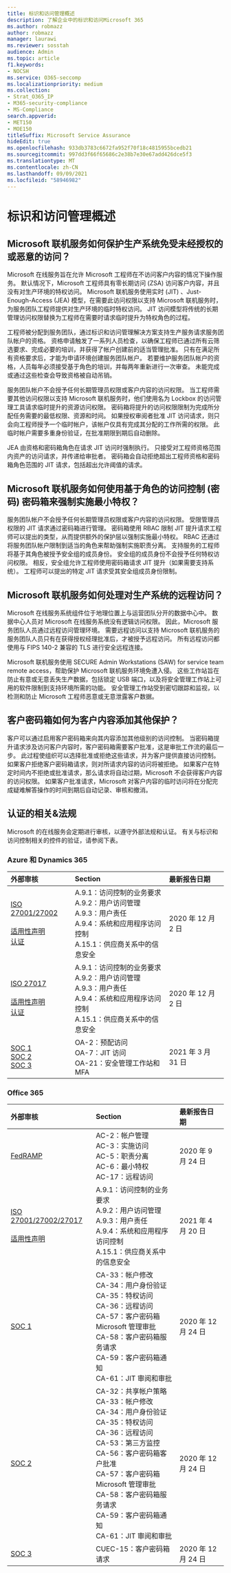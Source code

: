 ```yaml
---
title: 标识和访问管理概述
description: 了解企业中的标识和访问Microsoft 365
ms.author: robmazz
author: robmazz
manager: laurawi
ms.reviewer: sosstah
audience: Admin
ms.topic: article
f1.keywords:
- NOCSH
ms.service: O365-seccomp
ms.localizationpriority: medium
ms.collection:
- Strat_O365_IP
- M365-security-compliance
- MS-Compliance
search.appverid:
- MET150
- MOE150
titleSuffix: Microsoft Service Assurance
hideEdit: true
ms.openlocfilehash: 933db3783c6672fa952f70f18c4815955bcedb21
ms.sourcegitcommit: 997dd3f66f65686c2e38b7e30e67add426dce5f3
ms.translationtype: MT
ms.contentlocale: zh-CN
ms.lasthandoff: 09/09/2021
ms.locfileid: "58946982"
---
```

# <a name="identity-and-access-management-overview"></a>标识和访问管理概述

## <a name="how-do-microsoft-online-services-protect-production-systems-from-unauthorized-or-malicious-access"></a>Microsoft 联机服务如何保护生产系统免受未经授权的或恶意的访问？

Microsoft 在线服务旨在允许 Microsoft 工程师在不访问客户内容的情况下操作服务。 默认情况下，Microsoft 工程师具有零长期访问 (ZSA) 访问客户内容，并且没有对生产环境的特权访问。 Microsoft 联机服务使用实时 (JIT) 、Just-Enough-Access (JEA) 模型，在需要此访问权限以支持 Microsoft 联机服务时，为服务团队工程师提供对生产环境的临时特权访问。 JIT 访问模型将传统的长期管理访问权限替换为工程师在需要时请求临时提升为特权角色的过程。

工程师被分配到服务团队，通过标识和访问管理解决方案支持生产服务请求服务团队帐户的资格。 资格申请触发了一系列人员检查，以确保工程师已通过所有云筛选要求、完成必要的培训，并获得了帐户创建前的适当管理批准。 只有在满足所有资格要求后，才能为申请环境创建服务团队帐户。 若要维护服务团队帐户的资格，人员每年必须接受基于角色的培训，并每两年重新进行一次审查。 未能完成或通过这些检查会导致资格被自动吊销。

服务团队帐户不会授予任何长期管理员权限或客户内容的访问权限。 当工程师需要其他访问权限以支持 Microsoft 联机服务时，他们使用名为 Lockbox 的访问管理工具请求临时提升的资源访问权限。 密码箱将提升的访问权限限制为完成所分配任务需要的最低权限、资源和时间。 如果授权审阅者批准 JIT 访问请求，则只会向工程师授予一个临时帐户，该帐户仅具有完成其分配的工作所需的权限。 此临时帐户需要多重身份验证，在批准期限到期后自动删除。

JEA 由资格和密码箱角色在请求 JIT 访问时强制执行。 只接受对工程师资格范围内资产的访问请求，并传递给审批者。 密码箱会自动拒绝超出工程师资格和密码箱角色范围的 JIT 请求，包括超出允许阈值的请求。  

## <a name="how-do-microsoft-online-services-use-role-based-access-control-rbac-with-lockbox-to-enforce-least-privilege"></a>Microsoft 联机服务如何使用基于角色的访问控制 (密码) 密码箱来强制实施最小特权？

服务团队帐户不会授予任何长期管理员权限或客户内容的访问权限。 受限管理员权限的 JIT 请求通过密码箱进行管理。 密码箱使用 RBAC 限制 JIT 提升请求工程师可以提出的类型，从而提供额外的保护层以强制实施最小特权。 RBAC 还通过将服务团队帐户限制到适当的角色来帮助强制实施职责分离。
支持服务的工程师将基于其角色被授予安全组的成员身份。 安全组的成员身份不会授予任何特权访问权限。 相反，安全组允许工程师使用密码箱请求 JIT 提升（如果需要支持系统）。 工程师可以提出的特定 JIT 请求受其安全组成员身份限制。

## <a name="how-do-microsoft-online-services-handle-remote-access-to-production-systems"></a>Microsoft 联机服务如何处理对生产系统的远程访问？

Microsoft 在线服务系统组件位于地理位置上与运营团队分开的数据中心中。 数据中心人员对 Microsoft 在线服务系统没有逻辑访问权限。 因此，Microsoft 服务团队人员通过远程访问管理环境。 需要远程访问以支持 Microsoft 联机服务的服务团队人员只有在获得授权经理批准后，才被授予远程访问。 所有远程访问都使用与 FIPS 140-2 兼容的 TLS 进行安全远程连接。

Microsoft 联机服务使用 SECURE Admin Workstations (SAW) for service team remote access，帮助保护 Microsoft 联机服务环境免遭入侵。 这些工作站旨在防止有意或无意丢失生产数据，包括锁定 USB 端口，以及将安全管理工作站上可用的软件限制到支持环境所需的功能。 安全管理工作站受到密切跟踪和监视，以检测和防止 Microsoft 工程师恶意或无意泄露客户数据。

## <a name="how-does-customer-lockbox-add-additional-protection-for-customer-content"></a>客户密码箱如何为客户内容添加其他保护？

客户可以通过启用客户密码箱来向其内容添加其他级别的访问控制。 当密码箱提升请求涉及访问客户内容时，客户密码箱需要客户批准，这是审批工作流的最后一步。 此过程使组织可以选择批准或拒绝这些请求，并为客户提供直接访问控制。 如果客户拒绝客户密码箱请求，则对所请求内容的访问将被拒绝。 如果客户在特定时间内不拒绝或批准请求，那么请求将自动过期，Microsoft 不会获得客户内容的访问权限。 如果客户批准请求，Microsoft 对客户内容的临时访问将在分配完成疑难解答操作的时间到期后自动记录、审核和撤消。

## <a name="related-external-regulations--certifications"></a>认证的相关&法规

Microsoft 的在线服务会定期进行审核，以遵守外部法规和认证。 有关与标识和访问控制相关的控件的验证，请参阅下表。

### <a name="azure-and-dynamics-365"></a>Azure 和 Dynamics 365

| **外部审核** | **Section** | **最新报告日期** |
|:--------------------|:------------|:-----------------------|
| [ISO 27001/27002](https://servicetrust.microsoft.com/ViewPage/MSComplianceGuideV3?command=Download&downloadType=Document&downloadId=e9116047-f327-430c-a83f-166b7e561ad6&tab=7027ead0-3d6b-11e9-b9e1-290b1eb4cdeb&docTab=7027ead0-3d6b-11e9-b9e1-290b1eb4cdeb_ISO_Reports) <br><br> [适用性声明](https://servicetrust.microsoft.com/ViewPage/MSComplianceGuideV3?command=Download&downloadType=Document&downloadId=00af6c3e-7f3e-4e0d-8b0e-79f45ef2cef1&tab=7027ead0-3d6b-11e9-b9e1-290b1eb4cdeb&docTab=7027ead0-3d6b-11e9-b9e1-290b1eb4cdeb_ISO_Reports) <br> [认证](https://servicetrust.microsoft.com/ViewPage/MSComplianceGuideV3?command=Download&downloadType=Document&downloadId=d7af5304-3a31-40e6-9abb-e26352305d41&tab=7027ead0-3d6b-11e9-b9e1-290b1eb4cdeb&docTab=7027ead0-3d6b-11e9-b9e1-290b1eb4cdeb_ISO_Reports) | A.9.1：访问控制的业务要求 <br> A.9.2：用户访问管理 <br> A.9.3：用户责任 <br> A.9.4：系统和应用程序访问控制 <br> A.15.1：供应商关系中的信息安全 | 2020 年 12 月 2 日 |
| [ISO 27017](https://servicetrust.microsoft.com/ViewPage/MSComplianceGuideV3?command=Download&downloadType=Document&downloadId=e9116047-f327-430c-a83f-166b7e561ad6&tab=7027ead0-3d6b-11e9-b9e1-290b1eb4cdeb&docTab=7027ead0-3d6b-11e9-b9e1-290b1eb4cdeb_ISO_Reports) <br><br> [适用性声明](https://servicetrust.microsoft.com/ViewPage/MSComplianceGuideV3?command=Download&downloadType=Document&downloadId=a3bca0ac-867d-4204-b66b-13665f5f1e8d&tab=7027ead0-3d6b-11e9-b9e1-290b1eb4cdeb&docTab=7027ead0-3d6b-11e9-b9e1-290b1eb4cdeb_ISO_Reports) <br> [认证](https://servicetrust.microsoft.com/ViewPage/MSComplianceGuideV3?command=Download&downloadType=Document&downloadId=25718a8a-f34d-41e1-a95a-c49246508787&tab=7027ead0-3d6b-11e9-b9e1-290b1eb4cdeb&docTab=7027ead0-3d6b-11e9-b9e1-290b1eb4cdeb_ISO_Reports) | A.9.1：访问控制的业务要求 <br> A.9.2：用户访问管理 <br> A.9.3：用户责任 <br> A.9.4：系统和应用程序访问控制 <br> A.15.1：供应商关系中的信息安全 | 2020 年 12 月 2 日 |
| [SOC 1](https://servicetrust.microsoft.com/ViewPage/MSComplianceGuideV3?command=Download&downloadType=Document&downloadId=b8721ebd-af20-42fe-b22f-8332b0a19517&tab=7027ead0-3d6b-11e9-b9e1-290b1eb4cdeb&docTab=7027ead0-3d6b-11e9-b9e1-290b1eb4cdeb_SOC_%2F_SSAE_16_Reports) <br> [SOC 2](https://servicetrust.microsoft.com/ViewPage/MSComplianceGuideV3?command=Download&downloadType=Document&downloadId=234a0f57-83c1-4afc-a586-a0e7a59592f7&tab=7027ead0-3d6b-11e9-b9e1-290b1eb4cdeb&docTab=7027ead0-3d6b-11e9-b9e1-290b1eb4cdeb_SOC_%2F_SSAE_16_Reports) <br> [SOC 3](https://servicetrust.microsoft.com/ViewPage/MSComplianceGuideV3?command=Download&downloadType=Document&downloadId=75c8cbf6-e456-473c-a05e-34fea888ec2a&tab=7027ead0-3d6b-11e9-b9e1-290b1eb4cdeb&docTab=7027ead0-3d6b-11e9-b9e1-290b1eb4cdeb_SOC_%2F_SSAE_16_Reports) | OA-2：预配访问 <br> OA-7：JIT 访问 <br> OA-21：安全管理工作站和 MFA | 2021 年 3 月 31 日 |

### <a name="office-365"></a>Office 365

| **外部审核** | **Section** | **最新报告日期** |
|:--------------------|:------------|:-----------------------|
| [FedRAMP](https://compliance.microsoft.com/compliancemanager) | AC-2：帐户管理 <br> AC-3：实施访问 <br> AC-5：职责分离 <br> AC-6：最小特权 <br> AC-17：远程访问 | 2020 年 9 月 24 日 |
| [ISO 27001/27002/27017](https://servicetrust.microsoft.com/ViewPage/MSComplianceGuideV3?command=Download&downloadType=Document&downloadId=8d625374-4f2d-49f8-9d37-a4281ba98222&tab=7027ead0-3d6b-11e9-b9e1-290b1eb4cdeb&docTab=7027ead0-3d6b-11e9-b9e1-290b1eb4cdeb_ISO_Reports) <br><br> [适用性声明](https://servicetrust.microsoft.com/ViewPage/MSComplianceGuideV3?command=Download&downloadType=Document&downloadId=c0df4ce8-c77e-4183-84eb-c8688470d8b1&tab=7027ead0-3d6b-11e9-b9e1-290b1eb4cdeb&docTab=7027ead0-3d6b-11e9-b9e1-290b1eb4cdeb_ISO_Reports) | A.9.1：访问控制的业务要求 <br> A.9.2：用户访问管理 <br> A.9.3：用户责任 <br> A.9.4：系统和应用程序访问控制 <br> A.15.1：供应商关系中的信息安全 | 2021 年 4 月 20 日 |
| [SOC 1](https://servicetrust.microsoft.com/ViewPage/MSComplianceGuideV3?command=Download&downloadType=Document&downloadId=90df3f9c-3aaf-4dbf-99d0-ca9f2991721b&tab=7027ead0-3d6b-11e9-b9e1-290b1eb4cdeb&docTab=7027ead0-3d6b-11e9-b9e1-290b1eb4cdeb_SOC_%2F_SSAE_16_Reports) | CA-33：帐户修改 <br> CA-34：用户身份验证 <br> CA-35：特权访问 <br> CA-36：远程访问 <br> CA-57：客户密码箱 Microsoft 管理审批 <br> CA-58：客户密码箱服务请求 <br> CA-59：客户密码箱通知 <br> CA-61：JIT 审阅和审批 | 2020 年 12 月 24 日 |
| [SOC 2](https://servicetrust.microsoft.com/ViewPage/MSComplianceGuideV3?command=Download&downloadType=Document&downloadId=a73c1738-7892-42b7-acd3-87b6371c53f6&tab=7027ead0-3d6b-11e9-b9e1-290b1eb4cdeb&docTab=7027ead0-3d6b-11e9-b9e1-290b1eb4cdeb_SOC_%2F_SSAE_16_Reports) | CA-32：共享帐户策略 <br> CA-33：帐户修改 <br> CA-34：用户身份验证 <br> CA-35：特权访问 <br> CA-36：远程访问 <br> CA-53：第三方监控 <br> CA-56：客户密码箱客户批准 <br> CA-57：客户密码箱 Microsoft 管理审批 <br> CA-58：客户密码箱服务请求 <br> CA-59：客户密码箱通知 <br> CA-61：JIT 审阅和审批 | 2020 年 12 月 24 日 |
| [SOC 3](https://servicetrust.microsoft.com/ViewPage/MSComplianceGuideV3?command=Download&downloadType=Document&downloadId=274054e5-4968-48d2-bf94-9a8eda5d7a93&tab=7027ead0-3d6b-11e9-b9e1-290b1eb4cdeb&docTab=7027ead0-3d6b-11e9-b9e1-290b1eb4cdeb_SOC_%2F_SSAE_16_Reports) | CUEC-15：客户密码箱请求 | 2020 年 12 月 24 日 |